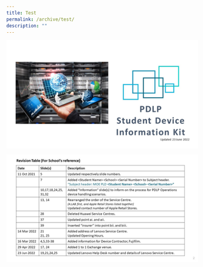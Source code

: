 ```yaml
---
title: Test
permalink: /archive/test/
description: ""
---
```



<a href="https://staging.d1ogoujxhze821.amplifyapp.com/parents/National-Digital-Literacy-Programme-NDLP/"><img src="/images/Test/Slide1.jpg" alt="NDLP Page"></a>

![](/images/Test/Slide2.jpg)